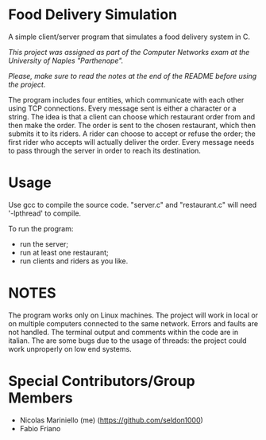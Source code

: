 # Food Delivery Simulation
A simple client/server program that simulates a food delivery system in C.

*This project was assigned as part of the Computer Networks exam at the University of Naples "Parthenope".*

*Please, make sure to read the notes at the end of the README before using the project.*



The program includes four entities, which communicate with each other using TCP connections. Every message sent is either a character or a string.
The idea is that a client can choose which restaurant order from and then make the order. The order is sent to the chosen restaurant, which then submits it to its riders. A rider can choose to accept or refuse the order; the first rider who accepts will actually deliver the order.
Every message needs to pass through the server in order to reach its destination.


# Usage
Use gcc to compile the source code. "server.c" and "restaurant.c" will need '-lpthread' to compile.

To run the program:
- run the server;
- run at least one restaurant;
- run clients and riders as you like.


# NOTES
The program works only on Linux machines. The project will work in local or on multiple computers connected to the same network. Errors and faults are not handled. The terminal output and comments within the code are in italian. The are some bugs due to the usage of threads: the project could work unproperly on low end systems.


# Special Contributors/Group Members
- Nicolas Mariniello (me) (https://github.com/seldon1000)
- Fabio Friano
